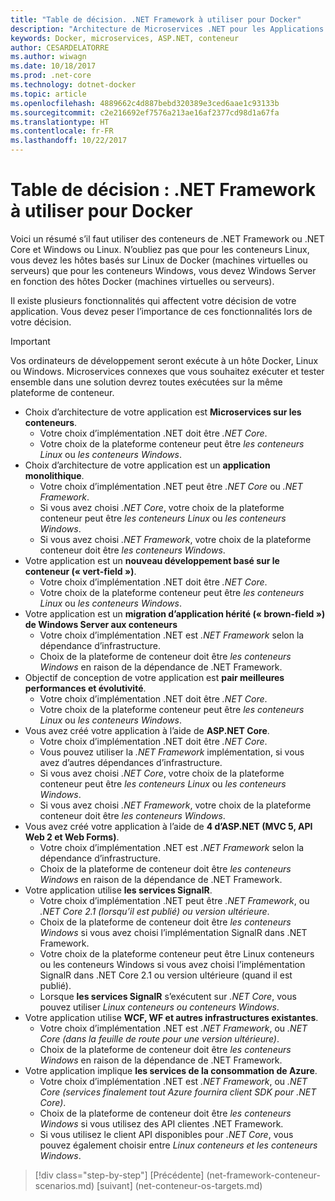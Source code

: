 ```yaml
---
title: "Table de décision. .NET Framework à utiliser pour Docker"
description: "Architecture de Microservices .NET pour les Applications .NET en conteneur | Table de décision, .NET Framework à utiliser pour Docker"
keywords: Docker, microservices, ASP.NET, conteneur
author: CESARDELATORRE
ms.author: wiwagn
ms.date: 10/18/2017
ms.prod: .net-core
ms.technology: dotnet-docker
ms.topic: article
ms.openlocfilehash: 4889662c4d887bebd320389e3ced6aae1c93133b
ms.sourcegitcommit: c2e216692ef7576a213ae16af2377cd98d1a67fa
ms.translationtype: HT
ms.contentlocale: fr-FR
ms.lasthandoff: 10/22/2017
---
```

# <a name="decision-table-net-frameworks-to-use-for-docker"></a>Table de décision : .NET Framework à utiliser pour Docker

Voici un résumé s’il faut utiliser des conteneurs de .NET Framework ou .NET Core et Windows ou Linux. N’oubliez pas que pour les conteneurs Linux, vous devez les hôtes basés sur Linux de Docker (machines virtuelles ou serveurs) que pour les conteneurs Windows, vous devez Windows Server en fonction des hôtes Docker (machines virtuelles ou serveurs).

Il existe plusieurs fonctionnalités qui affectent votre décision de votre application. Vous devez peser l’importance de ces fonctionnalités lors de votre décision.

> [!IMPORTANT]
> Vos ordinateurs de développement seront exécute à un hôte Docker, Linux ou Windows. Microservices connexes que vous souhaitez exécuter et tester ensemble dans une solution devrez toutes exécutées sur la même plateforme de conteneur.

* Choix d’architecture de votre application est **Microservices sur les conteneurs**.
    - Votre choix d’implémentation .NET doit être *.NET Core*.
    - Votre choix de la plateforme conteneur peut être *les conteneurs Linux* ou *les conteneurs Windows*.
* Choix d’architecture de votre application est un **application monolithique**.
    - Votre choix d’implémentation .NET peut être *.NET Core* ou *.NET Framework*.
    - Si vous avez choisi *.NET Core*, votre choix de la plateforme conteneur peut être *les conteneurs Linux* ou *les conteneurs Windows*.
    - Si vous avez choisi *.NET Framework*, votre choix de la plateforme conteneur doit être *les conteneurs Windows*.
* Votre application est un **nouveau développement basé sur le conteneur (« vert-field »)**.
    - Votre choix d’implémentation .NET doit être *.NET Core*.
    - Votre choix de la plateforme conteneur peut être *les conteneurs Linux* ou *les conteneurs Windows*.
* Votre application est un **migration d’application hérité (« brown-field ») de Windows Server aux conteneurs**
    - Votre choix d’implémentation .NET est *.NET Framework* selon la dépendance d’infrastructure.
    - Choix de la plateforme de conteneur doit être *les conteneurs Windows* en raison de la dépendance de .NET Framework.
* Objectif de conception de votre application est **pair meilleures performances et évolutivité**.
    - Votre choix d’implémentation .NET doit être *.NET Core*.
    - Votre choix de la plateforme conteneur peut être *les conteneurs Linux* ou *les conteneurs Windows*.
* Vous avez créé votre application à l’aide de **ASP.NET Core**.
    - Votre choix d’implémentation .NET doit être *.NET Core*.
    - Vous pouvez utiliser la *.NET Framework* implémentation, si vous avez d’autres dépendances d’infrastructure.
    - Si vous avez choisi *.NET Core*, votre choix de la plateforme conteneur peut être *les conteneurs Linux* ou *les conteneurs Windows*.
    - Si vous avez choisi *.NET Framework*, votre choix de la plateforme conteneur doit être *les conteneurs Windows*.
* Vous avez créé votre application à l’aide de **4 d’ASP.NET (MVC 5, API Web 2 et Web Forms)**.
    - Votre choix d’implémentation .NET est *.NET Framework* selon la dépendance d’infrastructure.
    - Choix de la plateforme de conteneur doit être *les conteneurs Windows* en raison de la dépendance de .NET Framework.
* Votre application utilise **les services SignalR**.
    - Votre choix d’implémentation .NET peut être *.NET Framework*, ou *.NET Core 2.1 (lorsqu’il est publié) ou version ultérieure*.
    - Choix de la plateforme de conteneur doit être *les conteneurs Windows* si vous avez choisi l’implémentation SignalR dans .NET Framework.
    - Votre choix de la plateforme conteneur peut être Linux conteneurs ou les conteneurs Windows si vous avez choisi l’implémentation SignalR dans .NET Core 2.1 ou version ultérieure (quand il est publié).  
    - Lorsque **les services SignalR** s’exécutent sur *.NET Core*, vous pouvez utiliser *Linux conteneurs ou conteneurs Windows*.
* Votre application utilise **WCF, WF et autres infrastructures existantes**.
    - Votre choix d’implémentation .NET est *.NET Framework*, ou *.NET Core (dans la feuille de route pour une version ultérieure)*.
    - Choix de la plateforme de conteneur doit être *les conteneurs Windows* en raison de la dépendance de .NET Framework.
* Votre application implique **les services de la consommation de Azure**.
    - Votre choix d’implémentation .NET est *.NET Framework*, ou *.NET Core (services finalement tout Azure fournira client SDK pour .NET Core)*.
    - Choix de la plateforme de conteneur doit être *les conteneurs Windows* si vous utilisez des API clientes .NET Framework.
    - Si vous utilisez le client API disponibles pour *.NET Core*, vous pouvez également choisir entre *Linux conteneurs et les conteneurs Windows*.

>[!div class="step-by-step"]
[Précédente] (net-framework-conteneur-scenarios.md) [suivant] (net-conteneur-os-targets.md)
